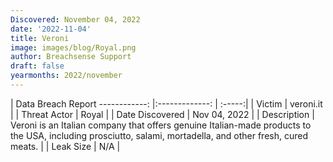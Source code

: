 ```yaml
---
Discovered: November 04, 2022
date: '2022-11-04'
title: Veroni
image: images/blog/Royal.png
author: Breachsense Support
draft: false
yearmonths: 2022/november
---
```



| Data Breach Report
------------:     |:-------------:    | :-----:|
| Victim      | veroni.it      | 
| Threat Actor      | Royal      | 
| Date Discovered      | Nov 04, 2022      | 
| Description      | Veroni is an Italian company that offers genuine Italian-made products to the USA, including prosciutto, salami, mortadella, and other fresh, cured meats.      | 
| Leak Size      | N/A      | 

